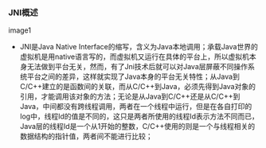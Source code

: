 ### JNI概述
image1

+ JNI是Java Native Interface的缩写，含义为Java本地调用；承载Java世界的虚拟机是用native语言写的，而虚拟机又运行在具体的平台上，所以虚拟机本身无法做到平台无关，然而，有了Jni技术后就可以对Java层屏蔽不同操作系统平台之间的差异，这样就实现了Java本身的平台无关特性；从Java到C/C++建立的是函数间的关联，而从C/C++到Java，必须先得到Java对象的引用，才能调用该对象的方法；无论是从Java到C/C++还是从C/C++到Java，中间都没有跨线程调用，两者在一个线程中运行，但是在各自打印的log中，线程Id的值是不同的，这只是两者所使用的线程Id表示方法不同而已，Java层的线程Id是一个从1开始的整数，C/C++使用的则是一个与线程相关的数据结构的指针值，两者间不能进行比较；
